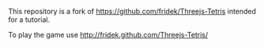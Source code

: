 This repository is a fork of https://github.com/fridek/Threejs-Tetris intended for a tutorial.

To play the game use http://fridek.github.com/Threejs-Tetris/
